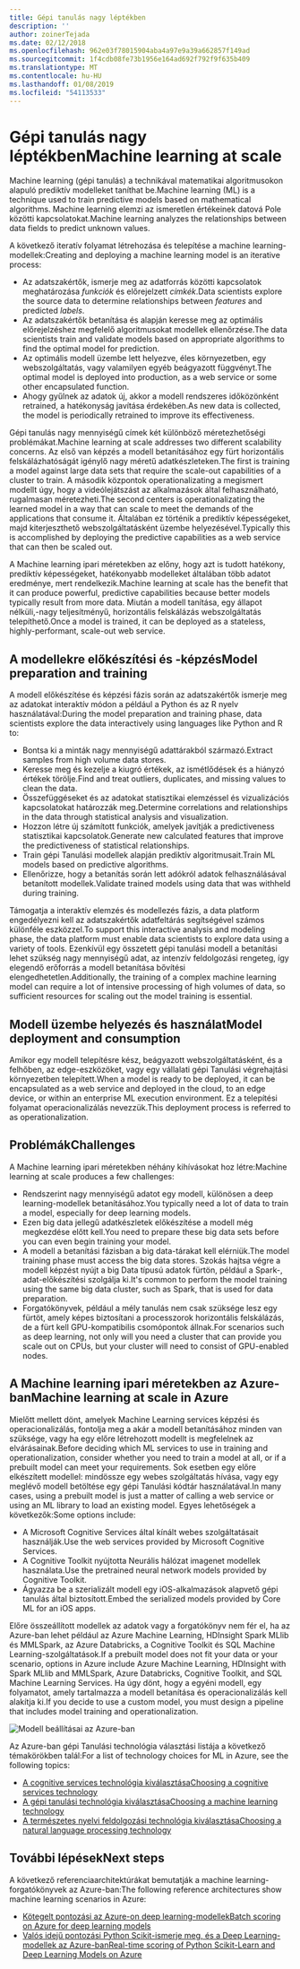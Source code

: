 ```yaml
---
title: Gépi tanulás nagy léptékben
description: ''
author: zoinerTejada
ms.date: 02/12/2018
ms.openlocfilehash: 962e03f78015904aba4a97e9a39a662857f149ad
ms.sourcegitcommit: 1f4cdb08fe73b1956e164ad692f792f9f635b409
ms.translationtype: MT
ms.contentlocale: hu-HU
ms.lasthandoff: 01/08/2019
ms.locfileid: "54113533"
---
```

# <a name="machine-learning-at-scale"></a><span data-ttu-id="f483f-102">Gépi tanulás nagy léptékben</span><span class="sxs-lookup"><span data-stu-id="f483f-102">Machine learning at scale</span></span>

<span data-ttu-id="f483f-103">Machine learning (gépi tanulás) a technikával matematikai algoritmusokon alapuló prediktív modelleket taníthat be.</span><span class="sxs-lookup"><span data-stu-id="f483f-103">Machine learning (ML) is a technique used to train predictive models based on mathematical algorithms.</span></span> <span data-ttu-id="f483f-104">Machine learning elemzi az ismeretlen értékeinek datová Pole közötti kapcsolatokat.</span><span class="sxs-lookup"><span data-stu-id="f483f-104">Machine learning analyzes the relationships between data fields to predict unknown values.</span></span>

<span data-ttu-id="f483f-105">A következő iteratív folyamat létrehozása és telepítése a machine learning-modellek:</span><span class="sxs-lookup"><span data-stu-id="f483f-105">Creating and deploying a machine learning model is an iterative process:</span></span>

- <span data-ttu-id="f483f-106">Az adatszakértők, ismerje meg az adatforrás közötti kapcsolatok meghatározása *funkciók* és előrejelzett *címkék*.</span><span class="sxs-lookup"><span data-stu-id="f483f-106">Data scientists explore the source data to determine relationships between *features* and predicted *labels*.</span></span>
- <span data-ttu-id="f483f-107">Az adatszakértők betanítása és alapján keresse meg az optimális előrejelzéshez megfelelő algoritmusokat modellek ellenőrzése.</span><span class="sxs-lookup"><span data-stu-id="f483f-107">The data scientists train and validate models based on appropriate algorithms to find the optimal model for prediction.</span></span>
- <span data-ttu-id="f483f-108">Az optimális modell üzembe lett helyezve, éles környezetben, egy webszolgáltatás, vagy valamilyen egyéb beágyazott függvényt.</span><span class="sxs-lookup"><span data-stu-id="f483f-108">The optimal model is deployed into production, as a web service or some other encapsulated function.</span></span>
- <span data-ttu-id="f483f-109">Ahogy gyűlnek az adatok új, akkor a modell rendszeres időközönként retrained, a hatékonyság javítása érdekében.</span><span class="sxs-lookup"><span data-stu-id="f483f-109">As new data is collected, the model is periodically retrained to improve its effectiveness.</span></span>

<span data-ttu-id="f483f-110">Gépi tanulás nagy mennyiségű címek két különböző méretezhetőségi problémákat.</span><span class="sxs-lookup"><span data-stu-id="f483f-110">Machine learning at scale addresses two different scalability concerns.</span></span> <span data-ttu-id="f483f-111">Az első van képzés a modell betanításához egy fürt horizontális felskálázhatóságát igénylő nagy méretű adatkészleteken.</span><span class="sxs-lookup"><span data-stu-id="f483f-111">The first is training a model against large data sets that require the scale-out capabilities of a cluster to train.</span></span> <span data-ttu-id="f483f-112">A második központok operationalizating a megismert modellt úgy, hogy a videólejátszást az alkalmazások által felhasználható, rugalmasan méretezheti.</span><span class="sxs-lookup"><span data-stu-id="f483f-112">The second centers is operationalizating the learned model in a way that can scale to meet the demands of the applications that consume it.</span></span> <span data-ttu-id="f483f-113">Általában ez történik a prediktív képességeket, majd kiterjeszthető webszolgáltatásként üzembe helyezésével.</span><span class="sxs-lookup"><span data-stu-id="f483f-113">Typically this is accomplished by deploying the predictive capabilities as a web service that can then be scaled out.</span></span>

<span data-ttu-id="f483f-114">A Machine learning ipari méretekben az előny, hogy azt is tudott hatékony, prediktív képességeket, hatékonyabb modelleket általában több adatot eredménye, mert rendelkezik.</span><span class="sxs-lookup"><span data-stu-id="f483f-114">Machine learning at scale has the benefit that it can produce powerful, predictive capabilities because better models typically result from more data.</span></span> <span data-ttu-id="f483f-115">Miután a modell tanítása, egy állapot nélküli,-nagy teljesítményű, horizontális felskálázás webszolgáltatás telepíthető.</span><span class="sxs-lookup"><span data-stu-id="f483f-115">Once a model is trained, it can be deployed as a stateless, highly-performant, scale-out web service.</span></span>

## <a name="model-preparation-and-training"></a><span data-ttu-id="f483f-116">A modellekre előkészítési és -képzés</span><span class="sxs-lookup"><span data-stu-id="f483f-116">Model preparation and training</span></span>

<span data-ttu-id="f483f-117">A modell előkészítése és képzési fázis során az adatszakértők ismerje meg az adatokat interaktív módon a például a Python és az R nyelv használatával:</span><span class="sxs-lookup"><span data-stu-id="f483f-117">During the model preparation and training phase, data scientists explore the data interactively using languages like Python and R to:</span></span>

- <span data-ttu-id="f483f-118">Bontsa ki a minták nagy mennyiségű adattárakból származó.</span><span class="sxs-lookup"><span data-stu-id="f483f-118">Extract samples from high volume data stores.</span></span>
- <span data-ttu-id="f483f-119">Keresse meg és kezelje a kiugró értékek, az ismétlődések és a hiányzó értékek törölje.</span><span class="sxs-lookup"><span data-stu-id="f483f-119">Find and treat outliers, duplicates, and missing values to clean the data.</span></span>
- <span data-ttu-id="f483f-120">Összefüggéseket és az adatokat statisztikai elemzéssel és vizualizációs kapcsolatokat határozzák meg.</span><span class="sxs-lookup"><span data-stu-id="f483f-120">Determine correlations and relationships in the data through statistical analysis and visualization.</span></span>
- <span data-ttu-id="f483f-121">Hozzon létre új számított funkciók, amelyek javítják a predictiveness statisztikai kapcsolatok.</span><span class="sxs-lookup"><span data-stu-id="f483f-121">Generate new calculated features that improve the predictiveness of statistical relationships.</span></span>
- <span data-ttu-id="f483f-122">Train gépi Tanulási modellek alapján prediktív algoritmusait.</span><span class="sxs-lookup"><span data-stu-id="f483f-122">Train ML models based on predictive algorithms.</span></span>
- <span data-ttu-id="f483f-123">Ellenőrizze, hogy a betanítás során lett adókról adatok felhasználásával betanított modellek.</span><span class="sxs-lookup"><span data-stu-id="f483f-123">Validate trained models using data that was withheld during training.</span></span>

<span data-ttu-id="f483f-124">Támogatja a interaktív elemzés és modellezés fázis, a data platform engedélyezni kell az adatszakértők adatfeltárás segítségével számos különféle eszközzel.</span><span class="sxs-lookup"><span data-stu-id="f483f-124">To support this interactive analysis and modeling phase, the data platform must enable data scientists to explore data using a variety of tools.</span></span> <span data-ttu-id="f483f-125">Ezenkívül egy összetett gépi tanulási modell a betanítási lehet szükség nagy mennyiségű adat, az intenzív feldolgozási rengeteg, így elegendő erőforrás a modell betanítása bővítési elengedhetetlen.</span><span class="sxs-lookup"><span data-stu-id="f483f-125">Additionally, the training of a complex machine learning model can require a lot of intensive processing of high volumes of data, so sufficient resources for scaling out the model training is essential.</span></span>

## <a name="model-deployment-and-consumption"></a><span data-ttu-id="f483f-126">Modell üzembe helyezés és használat</span><span class="sxs-lookup"><span data-stu-id="f483f-126">Model deployment and consumption</span></span>

<span data-ttu-id="f483f-127">Amikor egy modell telepítésre kész, beágyazott webszolgáltatásként, és a felhőben, az edge-eszközöket, vagy egy vállalati gépi Tanulási végrehajtási környezetben telepített.</span><span class="sxs-lookup"><span data-stu-id="f483f-127">When a model is ready to be deployed, it can be encapsulated as a web service and deployed in the cloud, to an edge device, or within an enterprise ML execution environment.</span></span> <span data-ttu-id="f483f-128">Ez a telepítési folyamat operacionalizálás nevezzük.</span><span class="sxs-lookup"><span data-stu-id="f483f-128">This deployment process is referred to as operationalization.</span></span>

## <a name="challenges"></a><span data-ttu-id="f483f-129">Problémák</span><span class="sxs-lookup"><span data-stu-id="f483f-129">Challenges</span></span>

<span data-ttu-id="f483f-130">A Machine learning ipari méretekben néhány kihívásokat hoz létre:</span><span class="sxs-lookup"><span data-stu-id="f483f-130">Machine learning at scale produces a few challenges:</span></span>

- <span data-ttu-id="f483f-131">Rendszerint nagy mennyiségű adatot egy modell, különösen a deep learning-modellek betanításához.</span><span class="sxs-lookup"><span data-stu-id="f483f-131">You typically need a lot of data to train a model, especially for deep learning models.</span></span>
- <span data-ttu-id="f483f-132">Ezen big data jellegű adatkészletek előkészítése a modell még megkezdése előtt kell.</span><span class="sxs-lookup"><span data-stu-id="f483f-132">You need to prepare these big data sets before you can even begin training your model.</span></span>
- <span data-ttu-id="f483f-133">A modell a betanítási fázisban a big data-tárakat kell elérniük.</span><span class="sxs-lookup"><span data-stu-id="f483f-133">The model training phase must access the big data stores.</span></span> <span data-ttu-id="f483f-134">Szokás hajtsa végre a modell képzést nyújt a big Data típusú adatok fürtön, például a Spark-, adat-előkészítési szolgálja ki.</span><span class="sxs-lookup"><span data-stu-id="f483f-134">It's common to perform the model training using the same big data cluster, such as Spark, that is used for data preparation.</span></span>
- <span data-ttu-id="f483f-135">Forgatókönyvek, például a mély tanulás nem csak szüksége lesz egy fürtöt, amely képes biztosítani a processzorok horizontális felskálázás, de a fürt kell GPU-kompatibilis csomópontok állnak.</span><span class="sxs-lookup"><span data-stu-id="f483f-135">For scenarios such as deep learning, not only will you need a cluster that can provide you scale out on CPUs, but your cluster will need to consist of GPU-enabled nodes.</span></span>

## <a name="machine-learning-at-scale-in-azure"></a><span data-ttu-id="f483f-136">A Machine learning ipari méretekben az Azure-ban</span><span class="sxs-lookup"><span data-stu-id="f483f-136">Machine learning at scale in Azure</span></span>

<span data-ttu-id="f483f-137">Mielőtt mellett dönt, amelyek Machine Learning services képzési és operacionalizálás, fontolja meg a akár a modell betanításához minden van szüksége, vagy ha egy előre létrehozott modellt is megfelelnek az elvárásainak.</span><span class="sxs-lookup"><span data-stu-id="f483f-137">Before deciding which ML services to use in training and operationalization, consider whether you need to train a model at all, or if a prebuilt model can meet your requirements.</span></span> <span data-ttu-id="f483f-138">Sok esetben egy előre elkészített modellel: mindössze egy webes szolgáltatás hívása, vagy egy meglévő modell betöltése egy gépi Tanulási kódtár használatával.</span><span class="sxs-lookup"><span data-stu-id="f483f-138">In many cases, using a prebuilt model is just a matter of calling a web service or using an ML library to load an existing model.</span></span> <span data-ttu-id="f483f-139">Egyes lehetőségek a következők:</span><span class="sxs-lookup"><span data-stu-id="f483f-139">Some options include:</span></span>

- <span data-ttu-id="f483f-140">A Microsoft Cognitive Services által kínált webes szolgáltatásait használják.</span><span class="sxs-lookup"><span data-stu-id="f483f-140">Use the web services provided by Microsoft Cognitive Services.</span></span>
- <span data-ttu-id="f483f-141">A Cognitive Toolkit nyújtotta Neurális hálózat imagenet modellek használata.</span><span class="sxs-lookup"><span data-stu-id="f483f-141">Use the pretrained neural network models provided by Cognitive Toolkit.</span></span>
- <span data-ttu-id="f483f-142">Ágyazza be a szerializált modell egy iOS-alkalmazások alapvető gépi tanulás által biztosított.</span><span class="sxs-lookup"><span data-stu-id="f483f-142">Embed the serialized models provided by Core ML for an iOS apps.</span></span>

<span data-ttu-id="f483f-143">Előre összeállított modellek az adatok vagy a forgatókönyv nem fér el, ha az Azure-ban lehet például az Azure Machine Learning, HDInsight Spark MLlib és MMLSpark, az Azure Databricks, a Cognitive Toolkit és SQL Machine Learning-szolgáltatások.</span><span class="sxs-lookup"><span data-stu-id="f483f-143">If a prebuilt model does not fit your data or your scenario, options in Azure include Azure Machine Learning, HDInsight with Spark MLlib and MMLSpark, Azure Databricks, Cognitive Toolkit, and SQL Machine Learning Services.</span></span> <span data-ttu-id="f483f-144">Ha úgy dönt, hogy a egyéni modell, egy folyamatot, amely tartalmazza a modell betanítása és operacionalizálás kell alakítja ki.</span><span class="sxs-lookup"><span data-stu-id="f483f-144">If you decide to use a custom model, you must design a pipeline that includes model training and operationalization.</span></span>

![Modell beállításai az Azure-ban](./images/machine-learning-model-training-and-deployment.png)

<span data-ttu-id="f483f-146">Az Azure-ban gépi Tanulási technológia választási listája a következő témakörökben talál:</span><span class="sxs-lookup"><span data-stu-id="f483f-146">For a list of technology choices for ML in Azure, see the following topics:</span></span>

- [<span data-ttu-id="f483f-147">A cognitive services technológia kiválasztása</span><span class="sxs-lookup"><span data-stu-id="f483f-147">Choosing a cognitive services technology</span></span>](../technology-choices/cognitive-services.md)
- [<span data-ttu-id="f483f-148">A gépi tanulási technológia kiválasztása</span><span class="sxs-lookup"><span data-stu-id="f483f-148">Choosing a machine learning technology</span></span>](../technology-choices/data-science-and-machine-learning.md)
- [<span data-ttu-id="f483f-149">A természetes nyelvi feldolgozási technológia kiválasztása</span><span class="sxs-lookup"><span data-stu-id="f483f-149">Choosing a natural language processing technology</span></span>](../technology-choices/natural-language-processing.md)

## <a name="next-steps"></a><span data-ttu-id="f483f-150">További lépések</span><span class="sxs-lookup"><span data-stu-id="f483f-150">Next steps</span></span>

<span data-ttu-id="f483f-151">A következő referenciaarchitektúrákat bemutatják a machine learning-forgatókönyvek az Azure-ban:</span><span class="sxs-lookup"><span data-stu-id="f483f-151">The following reference architectures show machine learning scenarios in Azure:</span></span>

- [<span data-ttu-id="f483f-152">Kötegelt pontozási az Azure-on deep learning-modellek</span><span class="sxs-lookup"><span data-stu-id="f483f-152">Batch scoring on Azure for deep learning models</span></span>](../../reference-architectures/ai/batch-scoring-deep-learning.md)
- [<span data-ttu-id="f483f-153">Valós idejű pontozási Python Scikit-ismerje meg, és a Deep Learning-modellek az Azure-ban</span><span class="sxs-lookup"><span data-stu-id="f483f-153">Real-time scoring of Python Scikit-Learn and Deep Learning Models on Azure</span></span>](../../reference-architectures/ai/realtime-scoring-python.md)